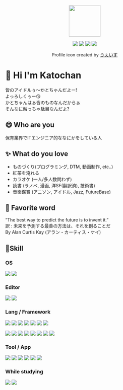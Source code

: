 
<div id="header" align="center">
  <a href="https://github.com/no1fushi/"><img src="https://avatars.githubusercontent.com/u/6259980?v=4" width="100"/></a>
  <p>
    <a href="https://www.youtube.com/channel/UC0V4CrmQTmNeGlyQx5uTclA"><img src="https://img.shields.io/badge/-Youtube-FF0000.svg?logo=youtube&style=plastic"></a>
    <a href="https://www.nicovideo.jp/user/31627779"><img src="https://img.shields.io/badge/-NicoNico-000.svg?logo=niconico&style=plastic"></a>
    <a href="https://soundcloud.com/no1fushi"><img src="https://img.shields.io/badge/-Soundcloud-000.svg?logo=soundcloud&style=plastic"></a>
    <a href="https://www.pixiv.net/users/6218385/"><img src="https://img.shields.io/badge/-Pixiv-007CC3.svg?logo=pixiv&style=plastic"></a>
  </p>
  <p>Profile icon created by <a href="https://twitter.com/Weiss_p1">うぇいす</a></p>
</div>

# 👋 Hi I'm Katochan
皆のアイドルぅ〜かとちゃんだよー!  
よっろしくぅー😘  
かとちゃんはぁ皆のものなんだからぁ  
そんなに触っちゃ駄目なんだよ?  

## 😄 Who are you

保育業界でITエンジニア的ななにかをしている人


## ✨ What do you love

* ものづくり(プログラミング, DTM, 動画制作, etc..)
* 紅茶を淹れる
* カラオケ (一人/多人数問わず)
* 読書 (ラノベ, 漫画, 洋SF(翻訳済), 技術書)
* 音楽鑑賞 (アニソン, アイドル, Jazz, FutureBase)

## 💬 Favorite word

“The best way to predict the future is to invent it.”  
訳 : 未来を予測する最善の方法は、それを創ることだ  
By Alan Curtis Kay (アラン・カーティス・ケイ)

## 📝Skill
### OS
<p>
<img src="https://img.shields.io/badge/-Ubuntu-7f1184.svg?logo=ubuntu&style=popout">
<img src="https://img.shields.io/badge/-Windows-0078D6.svg?logo=windows&style=popout">
</p>

### Editor
<p>
<img src="https://img.shields.io/badge/-Vim-019733.svg?logo=vim&style=popout">
<img src="https://img.shields.io/badge/-VSCode-007ACC.svg?logo=visualstudiocode&style=popout">
</P>

### Lang / Framework 
<p>
<img src="https://img.shields.io/badge/-C%20Lang-F1B92B.svg?logo=C&style=popout">
<img src="https://img.shields.io/badge/-Java-007396.svg?logo=oracle&style=popout">
<img src="https://img.shields.io/badge/-Ruby-CC342D.svg?logo=ruby&style=popout">
<img src="https://img.shields.io/badge/-Python-FFE873.svg?logo=python&style=popout">
<img src="https://img.shields.io/badge/-Bash-000.svg?logo=linux&style=popout">
<img src="https://img.shields.io/badge/-MySQL-F1B92B.svg?logo=mysql&style=popout">
<img src="https://img.shields.io/badge/-Markdown-000000.svg?logo=markdown&style=popout">
</p>
<p>
<img src="https://img.shields.io/badge/-Html5-F1B92B.svg?logo=html5&style=popout">
<img src="https://img.shields.io/badge/-Css3-1572B6.svg?logo=css3&style=popout">
<img src="https://img.shields.io/badge/-Javascript-F1B92B.svg?logo=javascript&style=popout">
<img src="https://img.shields.io/badge/-Typescript-4FC08D.svg?logo=typescript&style=popout">
<img src="https://img.shields.io/badge/-GoogleAppScript-FFC107.svg?logo=google-drive&style=popout">
<img src="https://img.shields.io/badge/-Node.js-1572B6.svg?logo=node.js&style=popout">
<img src="https://img.shields.io/badge/-Vue.js-007396.svg?logo=vue.js&style=popout">
<img src="https://img.shields.io/badge/-Nuxt.js-00C58E.svg?logo=nuxt.js&style=popout">
</p>

### Tool / App
<p>
<img src="https://img.shields.io/badge/-Arduino-007396.svg?logo=arduino&style=popout">
<img src="https://img.shields.io/badge/-Docker-1488C6.svg?logo=docker&style=popout">
<img src="https://img.shields.io/badge/-Vagrant-1563FF.svg?logo=vagrant&style=popout">
<img src="https://img.shields.io/badge/-Apache-D22128.svg?logo=apache&style=popout">
<img src="https://img.shields.io/badge/-Nginx-269539.svg?logo=nginx&style=popout">
<img src="https://img.shields.io/badge/-Git-181717.svg?logo=git&style=popout">
</p>

### While studying
<p>
<img src="https://img.shields.io/badge/-Graphql-E10098.svg?logo=graphql&style=popout">
<img src="https://img.shields.io/badge/-Amazon%20aws-232F3E.svg?logo=amazon-aws&style=popout">
</p>

